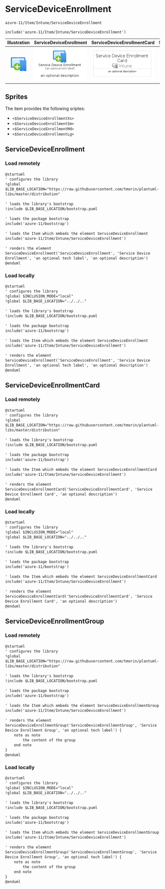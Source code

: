 # ServiceDeviceEnrollment


```text
azure-11/Item/Intune/ServiceDeviceEnrollment
```

```text
include('azure-11/Item/Intune/ServiceDeviceEnrollment')
```



| Illustration | ServiceDeviceEnrollment | ServiceDeviceEnrollmentCard | ServiceDeviceEnrollmentGroup |
| :---: | :---: | :---: | :---: |
| ![illustration for Illustration](../../../azure-11/Item/Intune/ServiceDeviceEnrollment.png) | ![illustration for ServiceDeviceEnrollment](../../../azure-11/Item/Intune/ServiceDeviceEnrollment.Local.png) | ![illustration for ServiceDeviceEnrollmentCard](../../../azure-11/Item/Intune/ServiceDeviceEnrollmentCard.Local.png) | ![illustration for ServiceDeviceEnrollmentGroup](../../../azure-11/Item/Intune/ServiceDeviceEnrollmentGroup.Local.png) |



## Sprites
The item provides the following sriptes:

- `<$ServiceDeviceEnrollmentXs>`
- `<$ServiceDeviceEnrollmentSm>`
- `<$ServiceDeviceEnrollmentMd>`
- `<$ServiceDeviceEnrollmentLg>`





## ServiceDeviceEnrollment

### Load remotely
```plantuml
@startuml
' configures the library
!global $LIB_BASE_LOCATION="https://raw.githubusercontent.com/tmorin/plantuml-libs/master/distribution"

' loads the library's bootstrap
!include $LIB_BASE_LOCATION/bootstrap.puml

' loads the package bootstrap
include('azure-11/bootstrap')

' loads the Item which embeds the element ServiceDeviceEnrollment
include('azure-11/Item/Intune/ServiceDeviceEnrollment')

' renders the element
ServiceDeviceEnrollment('ServiceDeviceEnrollment', 'Service Device Enrollment', 'an optional tech label', 'an optional description')
@enduml
```

### Load locally
```plantuml
@startuml
' configures the library
!global $INCLUSION_MODE="local"
!global $LIB_BASE_LOCATION="../../.."

' loads the library's bootstrap
!include $LIB_BASE_LOCATION/bootstrap.puml

' loads the package bootstrap
include('azure-11/bootstrap')

' loads the Item which embeds the element ServiceDeviceEnrollment
include('azure-11/Item/Intune/ServiceDeviceEnrollment')

' renders the element
ServiceDeviceEnrollment('ServiceDeviceEnrollment', 'Service Device Enrollment', 'an optional tech label', 'an optional description')
@enduml
```

## ServiceDeviceEnrollmentCard

### Load remotely
```plantuml
@startuml
' configures the library
!global $LIB_BASE_LOCATION="https://raw.githubusercontent.com/tmorin/plantuml-libs/master/distribution"

' loads the library's bootstrap
!include $LIB_BASE_LOCATION/bootstrap.puml

' loads the package bootstrap
include('azure-11/bootstrap')

' loads the Item which embeds the element ServiceDeviceEnrollmentCard
include('azure-11/Item/Intune/ServiceDeviceEnrollment')

' renders the element
ServiceDeviceEnrollmentCard('ServiceDeviceEnrollmentCard', 'Service Device Enrollment Card', 'an optional description')
@enduml
```

### Load locally
```plantuml
@startuml
' configures the library
!global $INCLUSION_MODE="local"
!global $LIB_BASE_LOCATION="../../.."

' loads the library's bootstrap
!include $LIB_BASE_LOCATION/bootstrap.puml

' loads the package bootstrap
include('azure-11/bootstrap')

' loads the Item which embeds the element ServiceDeviceEnrollmentCard
include('azure-11/Item/Intune/ServiceDeviceEnrollment')

' renders the element
ServiceDeviceEnrollmentCard('ServiceDeviceEnrollmentCard', 'Service Device Enrollment Card', 'an optional description')
@enduml
```

## ServiceDeviceEnrollmentGroup

### Load remotely
```plantuml
@startuml
' configures the library
!global $LIB_BASE_LOCATION="https://raw.githubusercontent.com/tmorin/plantuml-libs/master/distribution"

' loads the library's bootstrap
!include $LIB_BASE_LOCATION/bootstrap.puml

' loads the package bootstrap
include('azure-11/bootstrap')

' loads the Item which embeds the element ServiceDeviceEnrollmentGroup
include('azure-11/Item/Intune/ServiceDeviceEnrollment')

' renders the element
ServiceDeviceEnrollmentGroup('ServiceDeviceEnrollmentGroup', 'Service Device Enrollment Group', 'an optional tech label') {
    note as note
        the content of the group
    end note
}
@enduml
```

### Load locally
```plantuml
@startuml
' configures the library
!global $INCLUSION_MODE="local"
!global $LIB_BASE_LOCATION="../../.."

' loads the library's bootstrap
!include $LIB_BASE_LOCATION/bootstrap.puml

' loads the package bootstrap
include('azure-11/bootstrap')

' loads the Item which embeds the element ServiceDeviceEnrollmentGroup
include('azure-11/Item/Intune/ServiceDeviceEnrollment')

' renders the element
ServiceDeviceEnrollmentGroup('ServiceDeviceEnrollmentGroup', 'Service Device Enrollment Group', 'an optional tech label') {
    note as note
        the content of the group
    end note
}
@enduml
```


